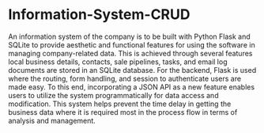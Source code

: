 # Information-System-CRUD
An information system of the company is to be built with Python Flask and SQLite to provide aesthetic and functional features for using the software in managing company-related data. 
This is achieved through several features local business details, contacts, sale pipelines, tasks, and email log documents are stored in an SQLite database. 
For the backend, Flask is used where the routing, form handling, and session to authenticate users are made easy. To this end, incorporating a JSON API as a new feature enables users to utilize the system programmatically for data access and modification. 
This system helps prevent the time delay in getting the business data where it is required most in the process flow in terms of analysis and management.
